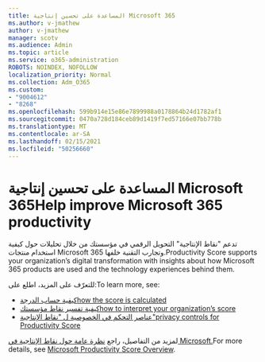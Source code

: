 ```yaml
---
title: المساعدة على تحسين إنتاجية Microsoft 365
ms.author: v-jmathew
author: v-jmathew
manager: scotv
ms.audience: Admin
ms.topic: article
ms.service: o365-administration
ROBOTS: NOINDEX, NOFOLLOW
localization_priority: Normal
ms.collection: Adm_O365
ms.custom:
- "9004612"
- "8268"
ms.openlocfilehash: 599b914e15e86e7899988a0178864b24d1782af1
ms.sourcegitcommit: 0470a728d184ceb89d1419f7ed57166e07bb778b
ms.translationtype: MT
ms.contentlocale: ar-SA
ms.lasthandoff: 02/15/2021
ms.locfileid: "50256660"
---
```

# <a name="help-improve-microsoft-365-productivity"></a><span data-ttu-id="c355e-102">المساعدة على تحسين إنتاجية Microsoft 365</span><span class="sxs-lookup"><span data-stu-id="c355e-102">Help improve Microsoft 365 productivity</span></span>

<span data-ttu-id="c355e-103">تدعم "نقاط الإنتاجية" التحويل الرقمي في مؤسستك من خلال تحليلات حول كيفية استخدام منتجات Microsoft 365 وتجارب التقنية خلفها.</span><span class="sxs-lookup"><span data-stu-id="c355e-103">Productivity Score supports your organization’s digital transformation with insights about how Microsoft 365 products are used and the technology experiences behind them.</span></span>

<span data-ttu-id="c355e-104">للتعرّف على المزيد، اطلع على:</span><span class="sxs-lookup"><span data-stu-id="c355e-104">To learn more, see:</span></span>

- [<span data-ttu-id="c355e-105">كيفية حساب الدرجة</span><span class="sxs-lookup"><span data-stu-id="c355e-105">how the score is calculated</span></span>](https://docs.microsoft.com/microsoft-365/admin/productivity/productivity-score)
- [<span data-ttu-id="c355e-106">كيفية تفسير نقاط مؤسستك</span><span class="sxs-lookup"><span data-stu-id="c355e-106">how to interpret your organization’s score</span></span>](https://docs.microsoft.com/microsoft-365/admin/productivity/productivity-score)
- [<span data-ttu-id="c355e-107">عناصر التحكم في الخصوصية ل "نقاط الإنتاجية"</span><span class="sxs-lookup"><span data-stu-id="c355e-107">privacy controls for Productivity Score</span></span>](https://docs.microsoft.com/microsoft-365/admin/productivity/privacy)

<span data-ttu-id="c355e-108">لمزيد من التفاصيل، راجع [نظرة عامة حول نقاط الإنتاجية في Microsoft.](https://docs.microsoft.com/microsoft-365/admin/productivity/productivity-score)</span><span class="sxs-lookup"><span data-stu-id="c355e-108">For more details, see [Microsoft Productivity Score Overview](https://docs.microsoft.com/microsoft-365/admin/productivity/productivity-score).</span></span>
